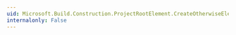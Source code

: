 ```yaml
---
uid: Microsoft.Build.Construction.ProjectRootElement.CreateOtherwiseElement
internalonly: False
---
```

